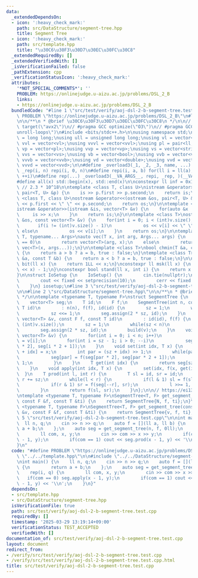 ```yaml
---
data:
  _extendedDependsOn:
  - icon: ':heavy_check_mark:'
    path: src/DataStructure/segment-tree.hpp
    title: Segment Tree
  - icon: ':heavy_check_mark:'
    path: src/template.hpp
    title: "\u30C6\u30F3\u30D7\u30EC\u30FC\u30C8"
  _extendedRequiredBy: []
  _extendedVerifiedWith: []
  _isVerificationFailed: false
  _pathExtension: cpp
  _verificationStatusIcon: ':heavy_check_mark:'
  attributes:
    '*NOT_SPECIAL_COMMENTS*': ''
    PROBLEM: https://onlinejudge.u-aizu.ac.jp/problems/DSL_2_B
    links:
    - https://onlinejudge.u-aizu.ac.jp/problems/DSL_2_B
  bundledCode: "#line 1 \"src/test/verify/aoj-dsl-2-b-segment-tree.test.cpp\"\n#define\
    \ PROBLEM \"https://onlinejudge.u-aizu.ac.jp/problems/DSL_2_B\"\n#line 2 \"src/template.hpp\"\
    \n\n/**\n * @brief \u30C6\u30F3\u30D7\u30EC\u30FC\u30C8\n */\n\n// #pragma GCC\
    \ target(\"avx2\")\n// #pragma GCC optimize(\"O3\")\n// #pragma GCC optimize(\"\
    unroll-loops\")\n#include <bits/stdc++.h>\n\nusing namespace std;\n\nusing ll\
    \ = long long;\nusing ull = unsigned long long;\nusing vl = vector<ll>;\nusing\
    \ vvl = vector<vl>;\nusing vvvl = vector<vvl>;\nusing pl = pair<ll, ll>;\nusing\
    \ vp = vector<pl>;\nusing vvp = vector<vp>;\nusing vs = vector<string>;\nusing\
    \ vvs = vector<vs>;\nusing vb = vector<bool>;\nusing vvb = vector<vb>;\nusing\
    \ vvvb = vector<vvb>;\nusing vd = vector<double>;\nusing vvd = vector<vd>;\nusing\
    \ vvvd = vector<vvd>;\n\n#define _overload3(_1, _2, _3, name, ...) name\n#define\
    \ _rep(i, n) repi(i, 0, n)\n#define repi(i, a, b) for(ll i = ll(a); i < ll(b);\
    \ ++i)\n#define rep(...) _overload3(__VA_ARGS__, repi, _rep, )(__VA_ARGS__)\n\
    #define all(x) std::begin(x), std::end(x)\n\nconstexpr ll inf = 0x1fffffffffffffffLL;\
    \ // 2.3 * 10^18\n\ntemplate <class T, class U>\nistream &operator>>(istream &is,\
    \ pair<T, U> &p) {\n    is >> p.first >> p.second;\n    return is;\n}\n\ntemplate\
    \ <class T, class U>\nostream &operator<<(ostream &os, pair<T, U> &p) {\n    os\
    \ << p.first << \" \" << p.second;\n    return os;\n}\n\ntemplate <class T>\n\
    istream &operator>>(istream &is, vector<T> &v) {\n    for(auto &x : v) {\n   \
    \     is >> x;\n    }\n    return is;\n}\n\ntemplate <class T>\nostream &operator<<(ostream\
    \ &os, const vector<T> &v) {\n    for(int i = 0; i < (int)v.size(); i++) {\n \
    \       if(i != (int)v.size() - 1)\n            os << v[i] << \" \";\n       \
    \ else\n            os << v[i];\n    }\n    return os;\n}\n\ntemplate <typename\
    \ T, typename... Args>\nauto vec(T x, int arg, Args... args) {\n    if constexpr(sizeof...(args)\
    \ == 0)\n        return vector<T>(arg, x);\n    else\n        return vector(arg,\
    \ vec<T>(x, args...));\n}\n\ntemplate <class T>\nbool chmin(T &a, const T &b)\
    \ {\n    return a > b ? a = b, true : false;\n}\ntemplate <class T>\nbool chmax(T\
    \ &a, const T &b) {\n    return a < b ? a = b, true : false;\n}\n\nconstexpr ll\
    \ bit(ll x) {\n    return 1LL << x;\n}\nconstexpr ll msk(ll x) {\n    return (1LL\
    \ << x) - 1;\n}\nconstexpr bool stand(ll x, int i) {\n    return x & bit(i);\n\
    }\n\nstruct IoSetup {\n    IoSetup() {\n        cin.tie(nullptr);\n        ios::sync_with_stdio(false);\n\
    \        cout << fixed << setprecision(10);\n        cerr << fixed << setprecision(10);\n\
    \    }\n} iosetup;\n#line 3 \"src/test/verify/aoj-dsl-2-b-segment-tree.test.cpp\"\
    \n\n#line 2 \"src/DataStructure/segment-tree.hpp\"\n\n/**\n * @brief Segment Tree\n\
    \ */\n\ntemplate <typename T, typename F>\nstruct SegmentTree {\n    int n, sz;\n\
    \    vector<T> seg;\n    T id;\n    F f;\n    SegmentTree(int n, const F f, const\
    \ T id)\n        : n(n), f(f), id(id) {\n        sz = 1;\n        while(sz < n)\n\
    \            sz <<= 1;\n        seg.assign(2 * sz, id);\n    }\n    SegmentTree(const\
    \ vector<T> &v, const F f, const T id)\n        : id(id), f(f) {\n        n =\
    \ (int)v.size();\n        sz = 1;\n        while(sz < n)\n            sz *= 2;\n\
    \        seg.assign(2 * sz, id);\n        build(v);\n    }\n    void build(const\
    \ vector<T> &v) {\n        for(int i = 0; i < n; i++)\n            seg[sz + i]\
    \ = v[i];\n        for(int i = sz - 1; i > 0; --i)\n            seg[i] = f(seg[i\
    \ * 2], seg[i * 2 + 1]);\n    }\n    void set(int idx, T x) {\n        seg[sz\
    \ + idx] = x;\n        int par = (sz + idx) >> 1;\n        while(par > 0) {\n\
    \            seg[par] = f(seg[par * 2], seg[par * 2 + 1]);\n            par >>=\
    \ 1;\n        }\n    }\n    T get(int idx) {\n        return seg[sz + idx];\n\
    \    }\n    void apply(int idx, T x) {\n        set(idx, f(x, get(idx)));\n  \
    \  }\n    T prod(int l, int r) {\n        T sl = id, sr = id;\n        l += sz,\
    \ r += sz;\n        while(l < r) {\n            if(l & 1) sl = f(sl, seg[l++]);\n\
    \            if(r & 1) sr = f(seg[--r], sr);\n            l >>= 1, r >>= 1;\n\
    \        }\n        return f(sl, sr);\n    }\n};\n\n// https://ei1333.github.io/library/structure/segment-tree/segment-tree.hpp\n\
    \ntemplate <typename T, typename F>\nSegmentTree<T, F> get_segment_tree(int N,\
    \ const F &f, const T &ti) {\n    return SegmentTree{N, f, ti};\n}\n\ntemplate\
    \ <typename T, typename F>\nSegmentTree<T, F> get_segment_tree(const vector<T>\
    \ &v, const F &f, const T &ti) {\n    return SegmentTree{v, f, ti};\n}\n#line\
    \ 5 \"src/test/verify/aoj-dsl-2-b-segment-tree.test.cpp\"\n\nint main() {\n  \
    \  ll n, q;\n    cin >> n >> q;\n    auto f = [](ll a, ll b) {\n        return\
    \ a + b;\n    };\n    auto seg = get_segment_tree(n, f, 0ll);\n    rep(i, q) {\n\
    \        ll com, x, y;\n        cin >> com >> x >> y;\n        if(com == 0) seg.apply(x\
    \ - 1, y);\n        if(com == 1) cout << seg.prod(x - 1, y) << '\\n';\n    }\n\
    }\n"
  code: "#define PROBLEM \"https://onlinejudge.u-aizu.ac.jp/problems/DSL_2_B\"\n#include\
    \ \"../../template.hpp\"\n\n#include \"../../DataStructure/segment-tree.hpp\"\n\
    \nint main() {\n    ll n, q;\n    cin >> n >> q;\n    auto f = [](ll a, ll b)\
    \ {\n        return a + b;\n    };\n    auto seg = get_segment_tree(n, f, 0ll);\n\
    \    rep(i, q) {\n        ll com, x, y;\n        cin >> com >> x >> y;\n     \
    \   if(com == 0) seg.apply(x - 1, y);\n        if(com == 1) cout << seg.prod(x\
    \ - 1, y) << '\\n';\n    }\n}"
  dependsOn:
  - src/template.hpp
  - src/DataStructure/segment-tree.hpp
  isVerificationFile: true
  path: src/test/verify/aoj-dsl-2-b-segment-tree.test.cpp
  requiredBy: []
  timestamp: '2025-03-29 13:19:14+09:00'
  verificationStatus: TEST_ACCEPTED
  verifiedWith: []
documentation_of: src/test/verify/aoj-dsl-2-b-segment-tree.test.cpp
layout: document
redirect_from:
- /verify/src/test/verify/aoj-dsl-2-b-segment-tree.test.cpp
- /verify/src/test/verify/aoj-dsl-2-b-segment-tree.test.cpp.html
title: src/test/verify/aoj-dsl-2-b-segment-tree.test.cpp
---
```

